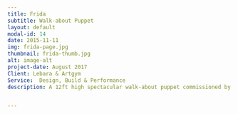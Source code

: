 ```yaml
---
title: Frida
subtitle: Walk-about Puppet
layout: default
modal-id: 14
date: 2015-11-11
img: frida-page.jpg
thumbnail: frida-thumb.jpg
alt: image-alt
project-date: August 2017
Client: Lebara & Artgym
Service:  Design, Build & Performance
description: A 12ft high spectacular walk-about puppet commissioned by the Stroud Fringe Festival- the largest free music festival in the UK. She was designed using a CAD 3D scan of the female form, and constructed using lightweight plywood joints with a Willow frame. She is a fully mobile "neutral form" that can be adapted to themes and characters, she is operated by 4 puppeteers. A collaboration with Reuben Forster.


---
```

